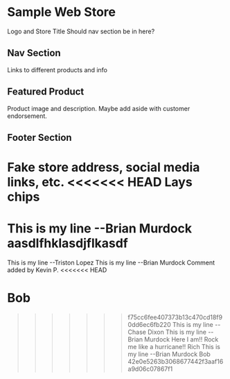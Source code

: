 # Sample Web Store
Logo and Store Title
Should nav section be in here?
## Nav Section
Links to different products and info
## Featured Product
Product image and description. Maybe add aside with customer endorsement.
## Footer Section
Fake store address, social media links, etc.
<<<<<<< HEAD
Lays chips
=======

This is my line --Brian Murdock
aasdlfhklasdjflkasdf
=======
This is my line --Triston Lopez
This is my line --Brian Murdock
Comment added  by Kevin P.
<<<<<<< HEAD


Bob 
=======
>>>>>>> f75cc6fee407373b13c470cd18f90dd6ec6fb220
This is my line --Chase Dixon
This is my line --Brian Murdock
Here I am!! Rock me like a hurricane!!  Rich
This is my line --Brian Murdock
Bob
>>>>>>> 42e0e5263b3068677442f3aaf16a9d06c07867f1
